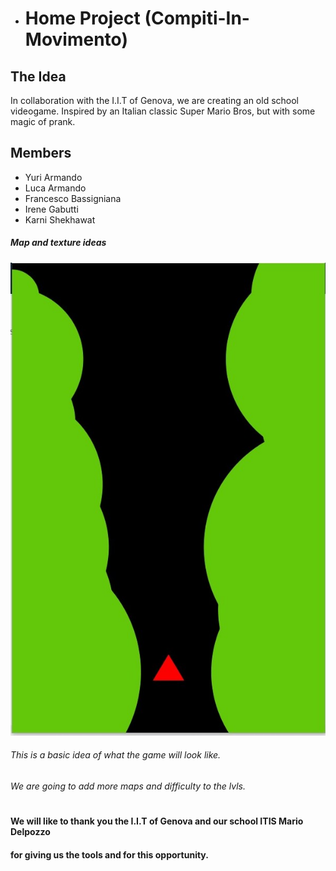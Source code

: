 * # Home Project (Compiti-In-Movimento)

## The Idea 

In collaboration with the I.I.T of Genova, we are creating an old school videogame. 
Inspired by an Italian classic Super Mario Bros, but with some magic of prank.

## Members 
* Yuri Armando
* Luca Armando
* Francesco Bassigniana
* Irene Gabutti
* Karni Shekhawat
##### Map and texture ideas 
![](https://github.com/francescoBassi2002/Caritas/blob/master/IMG/outline.jpg)

###### This is a basic idea of what the game will look like.
###### We are going to add more maps and difficulty to the lvls. 


#
#### We will like to thank you the I.I.T of Genova and our school ITIS Mario Delpozzo 
#### for giving us the tools and for this opportunity. 
